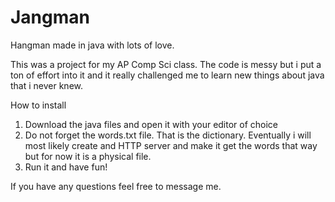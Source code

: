 # Jangman
Hangman made in java with lots of love.


This was a project for my AP Comp Sci class. The code is messy but i put a ton of effort into it and it really challenged me to learn new things about java that i never knew. 

How to install
1. Download the java files and open it with your editor of choice
2. Do not forget the words.txt file. That is the dictionary. Eventually i will most likely create and HTTP server and make it get the words that way but for now it is a physical file.
3. Run it and have fun!

If you have any questions feel free to message me.
